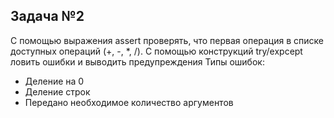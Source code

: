 ## Задача №2
С помощью выражения assert проверять, что первая операция в списке доступных операций (+, -, *, /).
С помощью конструкций try/expcept ловить ошибки и выводить предупреждения
Типы ошибок:
- Деление на 0
- Деление строк
- Передано необходимое количество аргументов
